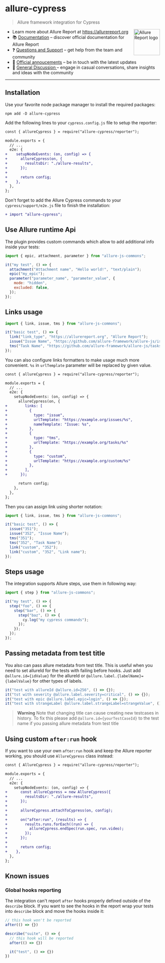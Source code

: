 # allure-cypress

> Allure framework integration for Cypress

[<img src="https://allurereport.org/public/img/allure-report.svg" height="85px" alt="Allure Report logo" align="right" />](https://allurereport.org "Allure Report")

- Learn more about Allure Report at https://allurereport.org
- 📚 [Documentation](https://allurereport.org/docs/) – discover official documentation for Allure Report
- ❓ [Questions and Support](https://github.com/orgs/allure-framework/discussions/categories/questions-support) – get help from the team and community
- 📢 [Official annoucements](https://github.com/orgs/allure-framework/discussions/categories/announcements) – be in touch with the latest updates
- 💬 [General Discussion ](https://github.com/orgs/allure-framework/discussions/categories/general-discussion) – engage in casual conversations, share insights and ideas with the community

---

## Installation

Use your favorite node package manager to install the required packages:

```shell
npm add -D allure-cypress
```

Add the following lines to your `cypress.config.js` file to setup the reporter:

```diff
const { allureCypress } = require("allure-cypress/reporter");

module.exports = {
  // ...
  e2e: {
+    setupNodeEvents: (on, config) => {
+      allureCypress(on, {
+        resultsDir: "./allure-results",
+      });
+
+      return config;
+    },
  },
};
```

Don't forget to add the Allure Cypress commands to your `cypress/support/e2e.js` file to finish 
the installation:

```diff
+ import "allure-cypress";
```

## Use Allure runtime Api

The plugin provides custom commands which allow to add additional info inside your tests:

```javascript
import { epic, attachment, parameter } from "allure-js-commons";

it("my test", () => {
  attachment("Attachment name", "Hello world!", "text/plain");
  epic("my_epic");
  parameter("parameter_name", "parameter_value", {
    mode: "hidden",
    excluded: false,
  });
});
```

## Links usage

```js
import { link, issue, tms } from "allure-js-commons";

it("basic test", () => {
  link("link_type", "https://allurereport.org", "Allure Report");
  issue("Issue Name", "https://github.com/allure-framework/allure-js/issues/352");
  tms("Task Name", "https://github.com/allure-framework/allure-js/tasks/352");
});
```

You can also configure links formatters to make usage much more convenient. `%s`
in `urlTemplate` parameter will be replaced by given value.

```diff
const { allureCypress } = require("allure-cypress/reporter");

module.exports = {
  // ...
  e2e: {
    setupNodeEvents: (on, config) => {
      allureCypress(on, {
+        links: [
+          {
+            type: "issue",
+            urlTemplate: "https://example.org/issues/%s",
+            nameTemplate: "Issue: %s",
+          },
+          {
+            type: "tms",
+            urlTemplate: "https://example.org/tasks/%s"
+          },
+          {
+            type: "custom",
+            urlTemplate: "https://example.org/custom/%s"
+          },
+        ],
+      });

      return config;
    },
  },
};
```

Then you can assign link using shorter notation:

```js
import { link, issue, tms } from "allure-js-commons";

it("basic test", () => {
  issue("351");
  issue("352", "Issue Name");
  tms("351");
  tms("352", "Task Name");
  link("custom", "352");
  link("custom", "352", "Link name");
});
```

## Steps usage

The integration supports Allure steps, use them in following way:

```js
import { step } from "allure-js-commons";

it("my test", () => {
  step("foo", () => {
    step("bar", () => {
      step("baz", () => {
        cy.log("my cypress commands");
      });
    });
  });
});
```

## Passing metadata from test title

You also can pass allure metadata from test title.
This is useful when you need to set allureId for the tests with failing before hooks. Just add `@allure.id={idValue}` for the allureId or `@allure.label.{labelName}={labelValue}` for other types of labels.

```ts
it("test with allureId @allure.id=256", () => {});
it("tst with severity @allure.label.severity=critical", () => {});
it("test with epic @allure.label.epic=login", () => {});
it("test with strangeLabel @allure.label.strangeLabel=strangeValue", () => {});
```

> **Warning**
> Note that changing title can cause creating new testcases in history.
> To fix this please add `@allure.id={yourTestCaseId}` to the test name if you passing allure metadata from test title

## Using custom `after:run` hook

If you want to use your own `after:run` hook and keep the Allure reporter working, you should use `AllureCypress` class instead:

```diff
const { AllureCypress } = require("allure-cypress/reporter");

module.exports = {
  // ...
  e2e: {
    setupNodeEvents: (on, config) => {
+      const allureCypress = new AllureCypress({
+        resultsDir: "./allure-results",
+      });
+      
+      allureCypress.attachToCypress(on, config);
+ 
+      on("after:run", (results) => {
+        results.runs.forEach((run) => {
+          allureCypress.endSpec(run.spec, run.video);
+        });
+      });
+  
+      return config;
+    },
  },
};
```

## Known issues

### Global hooks reporting

The integration can't report `after` hooks properly defined outside of the `describe` block. 
If you want to see the hooks in the report wrap your tests into `describe` block and move the hooks inside it:

```js
// this hook won't be reported
after(() => {})

describe("suite", () => {
  // this hook will be reported
  after(() => {})

  it("test", () => {})
})
```
